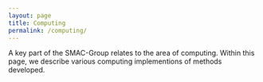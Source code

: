 ```yaml
---
layout: page
title: Computing
permalink: /computing/
---
```


A key part of the SMAC-Group relates to the area of computing. Within this page, we describe various computing implementions of methods developed.